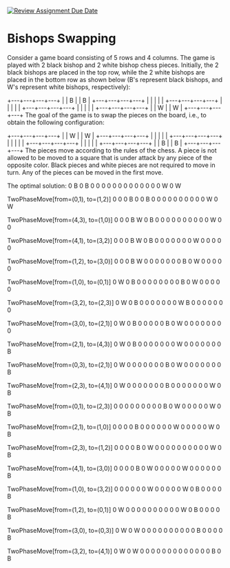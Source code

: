 [![Review Assignment Due Date](https://classroom.github.com/assets/deadline-readme-button-24ddc0f5d75046c5622901739e7c5dd533143b0c8e959d652212380cedb1ea36.svg)](https://classroom.github.com/a/f0r53tPY)
# Bishops Swapping

Consider a game board consisting of 5 rows and 4 columns. The game is played with 2 black bishop and 2 white bishop chess pieces. Initially, the 2 black bishops are placed in the top row, while the 2 white bishops are placed in the bottom row as shown below (B's represent black bishops, and W's represent white bishops, respectively):

+---+---+---+---+
|   | B |   | B |
+---+---+---+---+
|   |   |   |   |
+---+---+---+---+
|   |   |   |   |
+---+---+---+---+
|   |   |   |   |
+---+---+---+---+
|   | W |   | W |
+---+---+---+---+
The goal of the game is to swap the pieces on the board, i.e., to obtain the following configuration:

+---+---+---+---+
|   | W |   | W |
+---+---+---+---+
|   |   |   |   |
+---+---+---+---+
|   |   |   |   |
+---+---+---+---+
|   |   |   |   |
+---+---+---+---+
|   | B |   | B |
+---+---+---+---+
The pieces move according to the rules of the chess. A piece is not allowed to be moved to a square that is under attack by any piece of the opposite color. Black pieces and white pieces are not required to move in turn. Any of the pieces can be moved in the first move.

The optimal solution:
0 B 0 B
0 0 0 0
0 0 0 0
0 0 0 0
0 W 0 W

TwoPhaseMove[from=(0,1), to=(1,2)]
0 0 0 B
0 0 B 0
0 0 0 0
0 0 0 0
0 W 0 W

TwoPhaseMove[from=(4,3), to=(1,0)]
0 0 0 B
W 0 B 0
0 0 0 0
0 0 0 0
0 W 0 0

TwoPhaseMove[from=(4,1), to=(3,2)]
0 0 0 B
W 0 B 0
0 0 0 0
0 0 W 0
0 0 0 0

TwoPhaseMove[from=(1,2), to=(3,0)]
0 0 0 B
W 0 0 0
0 0 0 0
B 0 W 0
0 0 0 0

TwoPhaseMove[from=(1,0), to=(0,1)]
0 W 0 B
0 0 0 0
0 0 0 0
B 0 W 0
0 0 0 0

TwoPhaseMove[from=(3,2), to=(2,3)]
0 W 0 B
0 0 0 0
0 0 0 W
B 0 0 0
0 0 0 0

TwoPhaseMove[from=(3,0), to=(2,1)]
0 W 0 B
0 0 0 0
0 B 0 W
0 0 0 0
0 0 0 0

TwoPhaseMove[from=(2,1), to=(4,3)]
0 W 0 B
0 0 0 0
0 0 0 W
0 0 0 0
0 0 0 B

TwoPhaseMove[from=(0,3), to=(2,1)]
0 W 0 0
0 0 0 0
0 B 0 W
0 0 0 0
0 0 0 B

TwoPhaseMove[from=(2,3), to=(4,1)]
0 W 0 0
0 0 0 0
0 B 0 0
0 0 0 0
0 W 0 B

TwoPhaseMove[from=(0,1), to=(2,3)]
0 0 0 0
0 0 0 0
0 B 0 W
0 0 0 0
0 W 0 B

TwoPhaseMove[from=(2,1), to=(1,0)]
0 0 0 0
B 0 0 0
0 0 0 W
0 0 0 0
0 W 0 B

TwoPhaseMove[from=(2,3), to=(1,2)]
0 0 0 0
B 0 W 0
0 0 0 0
0 0 0 0
0 W 0 B

TwoPhaseMove[from=(4,1), to=(3,0)]
0 0 0 0
B 0 W 0
0 0 0 0
W 0 0 0
0 0 0 B

TwoPhaseMove[from=(1,0), to=(3,2)]
0 0 0 0
0 0 W 0
0 0 0 0
W 0 B 0
0 0 0 B

TwoPhaseMove[from=(1,2), to=(0,1)]
0 W 0 0
0 0 0 0
0 0 0 0
W 0 B 0
0 0 0 B

TwoPhaseMove[from=(3,0), to=(0,3)]
0 W 0 W
0 0 0 0
0 0 0 0
0 0 B 0
0 0 0 B

TwoPhaseMove[from=(3,2), to=(4,1)]
0 W 0 W
0 0 0 0
0 0 0 0
0 0 0 0
0 B 0 B 
